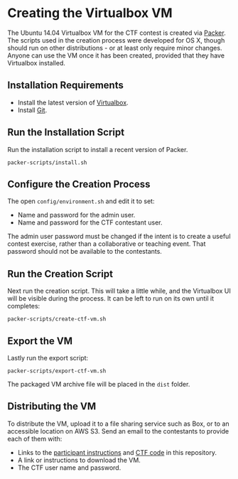 # Creating the Virtualbox VM

The Ubuntu 14.04 Virtualbox VM for the CTF contest is created via [Packer][2].
The scripts used in the creation process were developed for OS X, though should
run on other distributions - or at least only require minor changes. Anyone can
use the VM once it has been created, provided that they have Virtualbox
installed.

## Installation Requirements

* Install the latest version of [Virtualbox][1].
* Install [Git][3].

## Run the Installation Script

Run the installation script to install a recent version of Packer.

```
packer-scripts/install.sh
```

## Configure the Creation Process

The open `config/environment.sh` and edit it to set:

  * Name and password for the admin user.
  * Name and password for the CTF contestant user.

The admin user password must be changed if the intent is to create a useful
contest exercise, rather than a collaborative or teaching event. That password
should not be available to the contestants.

## Run the Creation Script

Next run the creation script. This will take a little while, and the Virtualbox
UI will be visible during the process. It can be left to run on its own until
it completes:

```
packer-scripts/create-ctf-vm.sh
```

## Export the VM

Lastly run the export script:

```
packer-scripts/export-ctf-vm.sh
```

The packaged VM archive file will be placed in the `dist` folder.

## Distributing the VM

To distribute the VM, upload it to a file sharing service such as Box, or to an
accessible location on AWS S3. Send an email to the contestants to provide each
of them with:

  * Links to the [participant instructions][4] and [CTF code][5] in this
repository.
  * A link or instructions to download the VM.
  * The CTF user name and password.

[1]: https://www.virtualbox.org/wiki/Downloads
[2]: https://www.packer.io/
[3]: https://git-scm.com/
[4]: ./participating.md
[5]: ../levels
